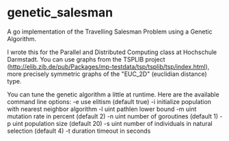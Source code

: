 # genetic_salesman
A go implementation of the Travelling Salesman Problem using a Genetic
Algorithm.

I wrote this for the Parallel and Distributed Computing class at Hochschule
Darmstadt. You can use graphs from the TSPLIB project
(http://elib.zib.de/pub/Packages/mp-testdata/tsp/tsplib/tsp/index.html), more
precisely symmetric graphs of the "EUC_2D" (euclidian distance) type.

You can tune the genetic algorithm a little at runtime. Here are the available
command line options:
    -e    use elitism (default true)
    -i    initialize population with nearest neighbor algorithm
    -l uint
          pathlen lower bound
    -m uint
          mutation rate in percent (default 2)
    -n uint
          number of goroutines (default 1)
    -p uint
          population size (default 20)
    -s uint
          number of individuals in natural selection (default 4)
    -t duration
          timeout in seconds
